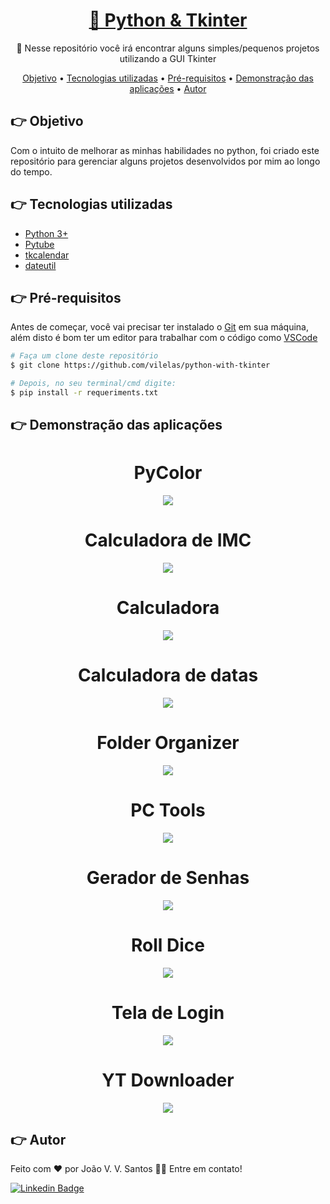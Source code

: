 <h1 align="center">
    <a href="https://github.com/vilelas/projetos-com-tkinter">🔗 Python & Tkinter</a>
</h1>
<p align="center">🚀 Nesse repositório você irá encontrar alguns simples/pequenos projetos utilizando a GUI Tkinter</p>

<p align="center">
 <a href="https://github.com/vilelas/projetos-com-tkinter#-objetivo">Objetivo</a> •
 <a href="https://github.com/vilelas/projetos-com-tkinter#-tecnologias-utilizadas">Tecnologias utilizadas</a> • 
 <a href="https://github.com/vilelas/projetos-com-tkinter#-pr%C3%A9-requisitos">Pré-requisitos</a> • 
 <a href="https://github.com/vilelas/projetos-com-tkinter#-demonstra%C3%A7%C3%A3o-das-aplica%C3%A7%C3%B5es">Demonstração das aplicações</a> • 
 <a href="https://github.com/vilelas/projetos-com-tkinter#-autor">Autor</a>
</p>

## 👉 Objetivo

Com o intuito de melhorar as minhas habilidades no python, foi criado este repositório para gerenciar alguns projetos desenvolvidos por mim ao longo do tempo.

## 👉 Tecnologias utilizadas

*   [Python 3+](https://www.python.org/)
*   [Pytube](https://pytube.io/en/latest/)
*   [tkcalendar](https://pypi.org/project/tkcalendar/)
*   [dateutil](https://dateutil.readthedocs.io/en/stable/)

## 👉 Pré-requisitos

Antes de começar, você vai precisar ter instalado o [Git](https://git-scm.com) em sua máquina, além disto é bom ter um editor para trabalhar com o código como [VSCode](https://code.visualstudio.com/)

```bash
# Faça um clone deste repositório
$ git clone https://github.com/vilelas/python-with-tkinter

# Depois, no seu terminal/cmd digite:
$ pip install -r requeriments.txt
```

## 👉 Demonstração das aplicações

<div align="center">
    <div>
        <h1>PyColor</h1>
        <img src="GIFS\PyColor.gif"</a>
    </div>
    <div>
        <h1>Calculadora de IMC</h1>
        <img src="GIFS\Calculadora de IMC.gif"></a>
    </div>
    <div>
        <h1>Calculadora</h1>
        <img src="GIFS\Calculadora.gif"></a>
    </div>
    <div>
        <h1>Calculadora de datas</h1>
        <img src="GIFS\Diferença entre datas.gif"></a>
    </div>
    <div>
        <h1>Folder Organizer</h1>
        <img src="GIFS\Folder Organizer.PNG"></a>
    </div>
    <div>
        <h1>PC Tools</h1>
        <img src="GIFS\PC Tools.PNG"></a>
    </div>
    <div>
        <h1>Gerador de Senhas</h1>
        <img src="GIFS\Gerador de Senha.gif"></a>
    </div>
    <div>
        <h1>Roll Dice</h1>
        <img src="GIFS\Roll Dice.gif"></a>
    </div>
    <div>
        <h1>Tela de Login</h1>
        <img src="GIFS\Tela de Login.gif"></a>
    </div>
    <div>
        <h1>YT Downloader</h1>
        <img src="GIFS\YT Downloader.gif"></a>
    </div>
</div>

## 👉 Autor

Feito com ❤️ por João V. V. Santos 👋🏽 Entre em contato!

[![Linkedin Badge](https://img.shields.io/badge/LinkedIn-0077B5?style=flat-square&logo=linkedin&logoColor=white)](https://www.linkedin.com/in/vilelas)
